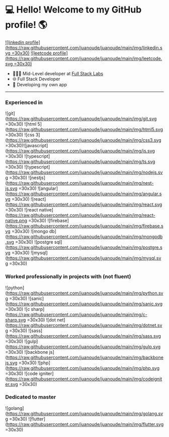 # 💻 Hello! Welcome to my GitHub profile! 🌎
[![linkedin profile](https://raw.githubusercontent.com/juanoude/juanoude/main/img/linkedin.svg =30x30)](https://www.linkedin.com/in/juanoude-aab492141/) [![leetcode profile](https://raw.githubusercontent.com/juanoude/juanoude/main/img/leetcode.svg =30x30)](https://leetcode.com/juanoude/) 
* 👨🏼‍💻 Mid-Level developer at [Full Stack Labs](https://www.fullstacklabs.co/)
* 🌐 Full Stack Developer
* 👾 Developing my own app
------
### Experienced in
![git](https://raw.githubusercontent.com/juanoude/juanoude/main/img/git.svg =30x30) ![html 5](https://raw.githubusercontent.com/juanoude/juanoude/main/img/html5.svg =30x30) ![css 3](https://raw.githubusercontent.com/juanoude/juanoude/main/img/css3.svg =30x30)![javascript](https://raw.githubusercontent.com/juanoude/juanoude/main/img/js.svg =30x30) ![typescript](https://raw.githubusercontent.com/juanoude/juanoude/main/img/ts.svg =30x30) ![typescript](https://raw.githubusercontent.com/juanoude/juanoude/main/img/nodejs.svg =30x30) ![nestjs](https://raw.githubusercontent.com/juanoude/juanoude/main/img/nest-js.svg =30x30)  ![angular](https://raw.githubusercontent.com/juanoude/juanoude/main/img/angular.svg =30x30) ![react](https://raw.githubusercontent.com/juanoude/juanoude/main/img/react.svg =30x30) ![react native](https://raw.githubusercontent.com/juanoude/juanoude/main/img/react-native.png =30x30) ![firebase](https://raw.githubusercontent.com/juanoude/juanoude/main/img/firebase.svg =30x30) ![mongo db](https://raw.githubusercontent.com/juanoude/juanoude/main/img/mongodb.svg =30x30) ![postgre sql](https://raw.githubusercontent.com/juanoude/juanoude/main/img/postgre.svg =30x30) ![mysql](https://raw.githubusercontent.com/juanoude/juanoude/main/img/mysql.svg =30x30)

### Worked professionally in projects with (not fluent)
![python](https://raw.githubusercontent.com/juanoude/juanoude/main/img/python.svg =30x30) ![sanic](https://raw.githubusercontent.com/juanoude/juanoude/main/img/sanic.svg =30x30) ![c sharp](https://raw.githubusercontent.com/juanoude/juanoude/main/img/c-sharp.svg =30x30) ![dot net](https://raw.githubusercontent.com/juanoude/juanoude/main/img/dotnet.svg =30x30) ![sass](https://raw.githubusercontent.com/juanoude/juanoude/main/img/sass.svg =30x30) ![gulp](https://raw.githubusercontent.com/juanoude/juanoude/main/img/gulp.svg =30x30) ![backbone js](https://raw.githubusercontent.com/juanoude/juanoude/main/img/backbonejs.svg =30x30) ![php](https://raw.githubusercontent.com/juanoude/juanoude/main/img/php.svg =30x30) ![code igniter](https://raw.githubusercontent.com/juanoude/juanoude/main/img/codeigniter.svg =30x30)  

### Dedicated to master
![golang](https://raw.githubusercontent.com/juanoude/juanoude/main/img/golang.svg =30x30) ![flutter](https://raw.githubusercontent.com/juanoude/juanoude/main/img/flutter.svg =30x30)



<!--
**juanoude/juanoude** is a ✨ _special_ ✨ repository because its `README.md` (this file) appears on your GitHub profile.

Here are some ideas to get you started:

- 🔭 I’m currently working on ...
- 🌱 I’m currently learning ...
- 👯 I’m looking to collaborate on ...
- 🤔 I’m looking for help with ...
- 💬 Ask me about ...
- 📫 How to reach me: ...
- 😄 Pronouns: ...
- ⚡ Fun fact: ...
-->
<!--stackedit_data:
eyJoaXN0b3J5IjpbMjA3MTYxNDA1NiwxMjg5MDMyNDA1LC02NT
Y0MDM4LC0xNTIwMDg5NDkyXX0=
-->